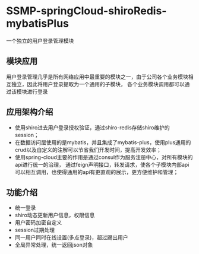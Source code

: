 # SSMP-springCloud-shiroRedis-mybatisPlus
一个独立的用户登录管理模块

## 模块应用
用户登录管理几乎是所有网络应用中最重要的模块之一，由于公司各个业务模块相互独立，因此将用户登录提取为一个通用的子模块，
各个业务模块调用都可以通过该模块进行登录

## 应用架构介绍
* 使用shiro进去用户登录授权验证，通过shiro-redis存储shiro维护的session；<br>
* 在数据访问层使用的是mybatis，并且集成了mybatis-plus，使用plus通用的crud以及自定义的注解可以节省我们开发时间，提高开发效率；<br>
* 使用spring-cloud主要的作用是通过consul作为服务注册中心，对所有模块的api进行统一的治理，
通过feign声明接口，转发请求，使各个子模块内部api可以相互调用，也使得通用的api有更直观的展示，更方便维护和管理；

## 功能介绍
* 统一登录
* shiro动态更新用户信息，权限信息
* 用户密码加密自定义
* session过期处理
* 同一用户同时在线设置(多点登录)，超过踢出用户
* 全局异常处理，统一返回json对象
